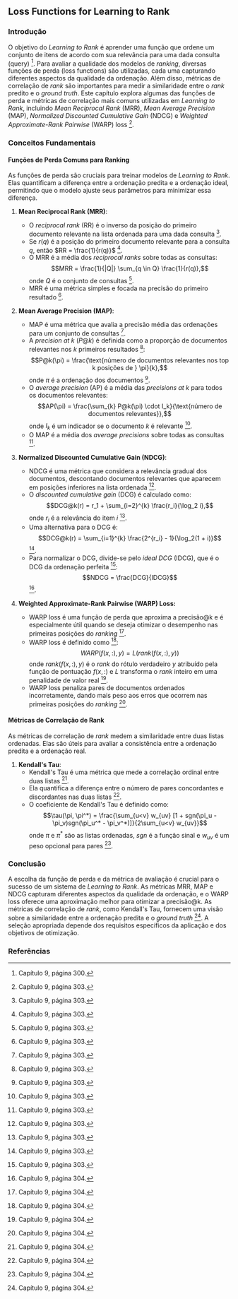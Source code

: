 ## Loss Functions for Learning to Rank

### Introdução
O objetivo do *Learning to Rank* é aprender uma função que ordene um conjunto de itens de acordo com sua relevância para uma dada consulta (query) [^300]. Para avaliar a qualidade dos modelos de *ranking*, diversas funções de perda (loss functions) são utilizadas, cada uma capturando diferentes aspectos da qualidade da ordenação. Além disso, métricas de correlação de *rank* são importantes para medir a similaridade entre o *rank* predito e o *ground truth*. Este capítulo explora algumas das funções de perda e métricas de correlação mais comuns utilizadas em *Learning to Rank*, incluindo *Mean Reciprocal Rank* (MRR), *Mean Average Precision* (MAP), *Normalized Discounted Cumulative Gain* (NDCG) e *Weighted Approximate-Rank Pairwise* (WARP) loss [^303].

### Conceitos Fundamentais

#### Funções de Perda Comuns para Ranking
As funções de perda são cruciais para treinar modelos de *Learning to Rank*. Elas quantificam a diferença entre a ordenação predita e a ordenação ideal, permitindo que o modelo ajuste seus parâmetros para minimizar essa diferença.

1.  **Mean Reciprocal Rank (MRR)**:
    -   O *reciprocal rank* (RR) é o inverso da posição do primeiro documento relevante na lista ordenada para uma dada consulta [^303].
    -   Se $r(q)$ é a posição do primeiro documento relevante para a consulta $q$, então $RR = \frac{1}{r(q)}$ [^303].
    -   O MRR é a média dos *reciprocal ranks* sobre todas as consultas:
        $$MRR = \frac{1}{|Q|} \sum_{q \in Q} \frac{1}{r(q)},$$
        onde $Q$ é o conjunto de consultas [^303].
    -   MRR é uma métrica simples e focada na precisão do primeiro resultado [^303].

2.  **Mean Average Precision (MAP)**:
    -   MAP é uma métrica que avalia a precisão média das ordenações para um conjunto de consultas [^303].
    -   A *precision at k* ($P@k$) é definida como a proporção de documentos relevantes nos $k$ primeiros resultados [^303]:
        $$P@k(\pi) = \frac{\text{número de documentos relevantes nos top k posições de } \pi}{k},$$
        onde $\pi$ é a ordenação dos documentos [^303].
    -   O *average precision* (AP) é a média das *precisions at k* para todos os documentos relevantes:
        $$AP(\pi) = \frac{\sum_{k} P@k(\pi) \cdot I_k}{\text{número de documentos relevantes}},$$
        onde $I_k$ é um indicador se o documento $k$ é relevante [^303].
    -   O MAP é a média dos *average precisions* sobre todas as consultas [^303].

3.  **Normalized Discounted Cumulative Gain (NDCG)**:
    -   NDCG é uma métrica que considera a relevância gradual dos documentos, descontando documentos relevantes que aparecem em posições inferiores na lista ordenada [^303].
    -   O *discounted cumulative gain* (DCG) é calculado como:
        $$DCG@k(r) = r_1 + \sum_{i=2}^{k} \frac{r_i}{\log_2 i},$$
        onde $r_i$ é a relevância do item $i$ [^303].
    -   Uma alternativa para o DCG é:
        $$DCG@k(r) = \sum_{i=1}^{k} \frac{2^{r_i} - 1}{\log_2(1 + i)}$$ [^303].
    -   Para normalizar o DCG, divide-se pelo *ideal DCG* (IDCG), que é o DCG da ordenação perfeita [^303]:
        $$NDCG = \frac{DCG}{IDCG}$$ [^304].

4.  **Weighted Approximate-Rank Pairwise (WARP) Loss:**
    -   WARP loss é uma função de perda que aproxima a precisão@k e é especialmente útil quando se deseja otimizar o desempenho nas primeiras posições do *ranking* [^304].
    -   WARP loss é definido como [^304]:
        $$WARP(f(x,:), y) = L(rank(f(x,:), y))$$
        onde $rank(f(x,:), y)$ é o *rank* do rótulo verdadeiro $y$ atribuído pela função de pontuação $f(x,:)$ e $L$ transforma o *rank* inteiro em uma penalidade de valor real [^304].
    -   WARP loss penaliza pares de documentos ordenados incorretamente, dando mais peso aos erros que ocorrem nas primeiras posições do *ranking* [^304].

#### Métricas de Correlação de Rank
As métricas de correlação de *rank* medem a similaridade entre duas listas ordenadas. Elas são úteis para avaliar a consistência entre a ordenação predita e a ordenação real.

1.  **Kendall's Tau**:
    -   Kendall's Tau é uma métrica que mede a correlação ordinal entre duas listas [^304].
    -   Ela quantifica a diferença entre o número de pares concordantes e discordantes nas duas listas [^304].
    -   O coeficiente de Kendall's Tau é definido como:
        $$\tau(\pi, \pi^*) = \frac{\sum_{u<v} w_{uv} [1 + sgn(\pi_u - \pi_v)sgn(\pi_u^* - \pi_v^*)]}{2\sum_{u<v} w_{uv}}$$
        onde $\pi$ e $\pi^*$ são as listas ordenadas, $sgn$ é a função sinal e $w_{uv}$ é um peso opcional para pares [^304].

### Conclusão

A escolha da função de perda e da métrica de avaliação é crucial para o sucesso de um sistema de *Learning to Rank*. As métricas MRR, MAP e NDCG capturam diferentes aspectos da qualidade da ordenação, e o WARP loss oferece uma aproximação melhor para otimizar a precisão@k. As métricas de correlação de *rank*, como Kendall's Tau, fornecem uma visão sobre a similaridade entre a ordenação predita e o *ground truth* [^304]. A seleção apropriada depende dos requisitos específicos da aplicação e dos objetivos de otimização.

### Referências
[^300]: Capítulo 9, página 300.
[^303]: Capítulo 9, página 303.
[^304]: Capítulo 9, página 304.
<!-- END -->